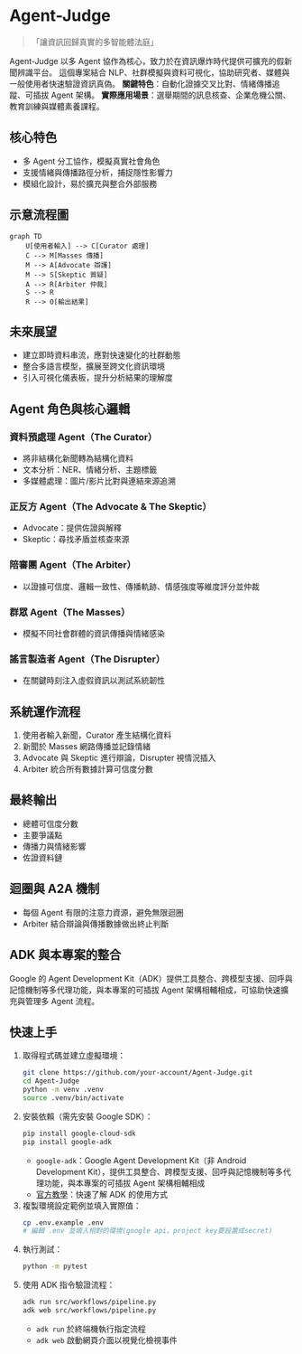 # Agent-Judge
> 「讓資訊回歸真實的多智能體法庭」

Agent-Judge 以多 Agent 協作為核心，致力於在資訊爆炸時代提供可擴充的假新聞辨識平台。
這個專案結合 NLP、社群模擬與資料可視化，協助研究者、媒體與一般使用者快速驗證資訊真偽。
**關鍵特色**：自動化證據交叉比對、情緒傳播追蹤、可插拔 Agent 架構。
**實際應用場景**：選舉期間的訊息核查、企業危機公關、教育訓練與媒體素養課程。

## 核心特色
- 多 Agent 分工協作，模擬真實社會角色
- 支援情緒與傳播路徑分析，捕捉隱性影響力
- 模組化設計，易於擴充與整合外部服務

## 示意流程圖
```mermaid
graph TD
    U[使用者輸入] --> C[Curator 處理]
    C --> M[Masses 傳播]
    M --> A[Advocate 辯護]
    M --> S[Skeptic 質疑]
    A --> R[Arbiter 仲裁]
    S --> R
    R --> O[輸出結果]
```

## 未來展望
- 建立即時資料串流，應對快速變化的社群動態
- 整合多語言模型，擴展至跨文化資訊環境
- 引入可視化儀表板，提升分析結果的理解度

## Agent 角色與核心邏輯
### 資料預處理 Agent（The Curator）
- 將非結構化新聞轉為結構化資料
- 文本分析：NER、情緒分析、主題標籤
- 多媒體處理：圖片/影片比對與連結來源追溯

### 正反方 Agent（The Advocate & The Skeptic）
- Advocate：提供佐證與解釋
- Skeptic：尋找矛盾並核查來源

### 陪審團 Agent（The Arbiter）
- 以證據可信度、邏輯一致性、傳播軌跡、情感強度等維度評分並仲裁

### 群眾 Agent（The Masses）
- 模擬不同社會群體的資訊傳播與情緒感染

### 謠言製造者 Agent（The Disrupter）
- 在關鍵時刻注入虛假資訊以測試系統韌性

## 系統運作流程
1. 使用者輸入新聞，Curator 產生結構化資料  
2. 新聞於 Masses 網路傳播並記錄情緒  
3. Advocate 與 Skeptic 進行辯論，Disrupter 視情況插入  
4. Arbiter 統合所有數據計算可信度分數  

## 最終輸出
- 總體可信度分數
- 主要爭議點
- 傳播力與情緒影響
- 佐證資料鏈

## 迴圈與 A2A 機制
- 每個 Agent 有限的注意力資源，避免無限迴圈
- Arbiter 結合辯論與傳播數據做出終止判斷

## ADK 與本專案的整合
Google 的 Agent Development Kit（ADK）提供工具整合、跨模型支援、回呼與記憶機制等多代理功能，與本專案的可插拔 Agent 架構相輔相成，可協助快速擴充與管理多 Agent 流程。

## 快速上手
1. 取得程式碼並建立虛擬環境：
   ```bash
   git clone https://github.com/your-account/Agent-Judge.git
   cd Agent-Judge
   python -m venv .venv
   source .venv/bin/activate
   ```
2. 安裝依賴（需先安裝 Google SDK）：
   ```bash
   pip install google-cloud-sdk
   pip install google-adk
   ```
   - `google-adk`：Google Agent Development Kit（非 Android Development Kit），提供工具整合、跨模型支援、回呼與記憶機制等多代理功能，與本專案的可插拔 Agent 架構相輔相成
   - [官方教學](https://google.github.io/adk-docs/get-started/)：快速了解 ADK 的使用方式
3. 複製環境設定範例並填入實際值：
   ```bash
   cp .env.example .env
   # 編輯 .env 並填入相對的環境(google api、project key要設置成secret)
   ```
4. 執行測試：
   ```bash
   python -m pytest
   ```
5. 使用 ADK 指令驗證流程：
   ```bash
   adk run src/workflows/pipeline.py
   adk web src/workflows/pipeline.py
   ```
   - `adk run` 於終端機執行指定流程
   - `adk web` 啟動網頁介面以視覺化檢視事件
